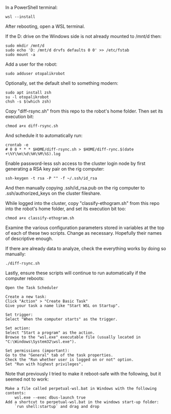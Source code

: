 In a PowerShell terminal:

    wsl --install

After rebooting, open a WSL terminal.

If the D: drive on the Windows side is not already mounted to /mnt/d then:

    sudo mkdir /mnt/d
    sudo echo 'D: /mnt/d drvfs defaults 0 0' >> /etc/fstab
    sudo mount -a

Add a user for the robot:

    sudo adduser otopalikrobot

Optionally, set the default shell to something modern:

    sudo apt install zsh
    su -l otopalikrobot
    chsh -s $(which zsh)

Copy "diff-rsync.sh" from this repo to the robot's home folder.  Then set its
execution bit:

    chmod a+x diff-rsync.sh

And schedule it to automatically run:

    crontab -e
    # 0 0 * * * $HOME/diff-rsync.sh > $HOME/diff-rync.$(date +\%Y\%m\%d\%H\%M\%S).log

Enable password-less ssh access to the cluster login node by first generating a
RSA key pair on the rig computer:

    ssh-keygen -t rsa -P "" -f ~/.ssh/id_rsa

And then manually copying .ssh/id_rsa.pub on the rig computer to
.ssh/authorized_keys on the cluster fileshare.

While logged into the cluster, copy "classify-ethogram.sh" from this repo into
the robot's home folder, and set its execution bit too:

    chmod a+x classify-ethogram.sh

Examine the various configuration parameters stored in variables at the top of
each of these two scripts.  Change as necessary.  Hopefully their names of
descriptive enough.

If there are already data to analyze, check the everything works by doing so
manually:

    ./diff-rsync.sh

Lastly, ensure these scripts will continue to run automatically if the computer
reboots:

    Open the Task Scheduler

    Create a new task:
    Click "Action" > "Create Basic Task"
    Give your task a name like "Start WSL on Startup". 

    Set trigger:
    Select "When the computer starts" as the trigger. 

    Set action:
    Select "Start a program" as the action. 
    Browse to the "wsl.exe" executable file (usually located in "C:\Windows\System32\wsl.exe"). 

    Set permissions (important):
    Go to the "General" tab of the task properties. 
    Check the "Run whether user is logged on or not" option. 
    Set "Run with highest privileges". 

Note that previously I tried to make it reboot-safe with the following, but it
seemed not to work:

	Make a file called perpetual-wsl.bat in Windows with the following contents:
		wsl.exe --exec dbus-launch true
	Add a shortcut to perpetual-wsl.bat in the windows start-up folder:
		`run shell:startup` and drag and drop

